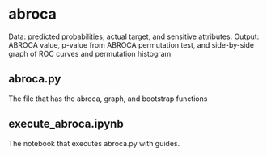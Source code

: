 # abroca
Data: predicted probabilities, actual target, and sensitive attributes.
Output: ABROCA value, p-value from ABROCA permutation test, and side-by-side graph of ROC curves and permutation histogram

## abroca.py
The file that has the abroca, graph, and bootstrap functions

## execute_abroca.ipynb
The notebook that executes abroca.py with guides.
